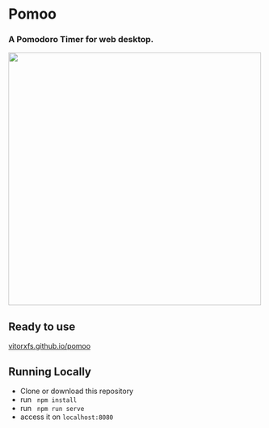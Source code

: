 # Pomoo
### A Pomodoro Timer for web desktop.

<img src="./assets/pomoo.gif" width="500px" />

## Ready to use
[vitorxfs.github.io/pomoo](https://vitorxfs.github.io/pomoo/)

## Running Locally
- Clone or download this repository
- run ``` npm install```
- run ``` npm run serve```
- access it on ```localhost:8080```
